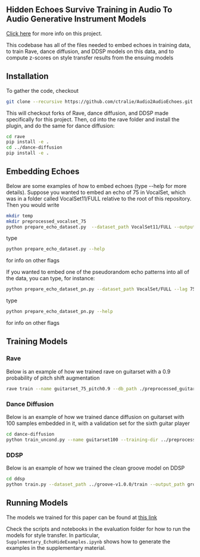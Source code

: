 ## Hidden Echoes Survive Training in Audio To Audio Generative Instrument Models

<a href = "https://www.ctralie.com/echoes/">Click here</a> for more info on this project.

This codebase has all of the files needed to embed echoes in training data, to train Rave, dance diffusion, and DDSP models on this data, and to compute z-scores on style transfer results from the ensuing models

## Installation

To gather the code, checkout

~~~~~ bash
git clone --recursive https://github.com/ctralie/Audio2AudioEchoes.git
~~~~~

This will checkout forks of Rave, dance diffusion, and DDSP made specifically for this project.  Then, cd into the rave folder and install the plugin, and do the same for dance diffusion:

~~~~~ bash
cd rave
pip install -e .
cd ../dance-diffusion
pip install -e .
~~~~~

## Embedding Echoes

Below are some examples of how to embed echoes  (type --help for more details).  Suppose you wanted to embed an echo of 75 in VocalSet, which was in a folder called VocalSet11/FULL relative to the root of this repository.  Then you would write


~~~~~ bash
mkdir temp
mkdir preprocessed_vocalset_75
python prepare_echo_dataset.py  --dataset_path VocalSet11/FULL --output_path preprocessed_vocalset_75 --lags 75 --temp_dir temp --alpha 0.4 --n_threads 10 --use_rave 0
~~~~~

type
~~~~~ bash
python prepare_echo_dataset.py --help
~~~~~
for info on other flags


If you wanted to embed one of the pseudorandom echo patterns into all of the data, you can type, for instance:
~~~~~ bash
python prepare_echo_dataset_pn.py --dataset_path VocalSet/FULL --lag 75 --alpha 0.01 --temp_dir temp --sr 44100 --n_threads 10 --pattern_idx 6 --output_path preprocessed_vocalset_pn6
~~~~~

type
~~~~~ bash
python prepare_echo_dataset_pn.py --help
~~~~~
for info on other flags


## Training Models


### Rave

Below is an example of how we trained rave on guitarset with a 0.9 probability of pitch shift augmentation

~~~~~ bash
rave train --name guitarset_75_pitch0.9 --db_path ./preprocessed_guitarset_75 --out_path ./guitarset_75_pitch0.9 --config v2 --config noise --config snake --augment compress --save_every 100000 --channels 1 --max_steps 2000000 --rand_pitch 0.75,1.25 --rand_pitch_prob 0.9
~~~~~

### Dance Diffusion

Below is an example of how we trained dance diffusion on guitarset with 100 samples embedded in it, with a validation set for the sixth guitar player

~~~~~ bash
cd dance-diffusion
python train_uncond.py --name guitarset100 --training-dir ../preprocessed_guitarset_100 --validation-dir ../GuitarSet/valid --sample-size 81920 --batch-size 4 --accum-batches 8 --sample-rate 44100 --checkpoint-every 10000 --num-workers 8 --num-gpus 1 --random-crop True --save-path models --demo-every-n-epochs 100 --log-path log --save-path log/guitarset100/version_0
~~~~~

### DDSP

Below is an example of how we trained the clean groove model on DDSP

~~~~~ bash
cd ddsp
python train.py --dataset_path ../groove-v1.0.0/train --output_path groove_clean --sample_len 2
~~~~~

## Running Models
The models we trained for this paper can be found at <a href = "https://filedn.com/lAEQ8ShUNLzjcOukVHsWG0z/ArtistProtectModels/">this link</a>

Check the scripts and notebooks in the evaluation folder for how to run the models for style transfer.   In particular, <code>Supplementary_EchoHideExamples.ipynb</code> shows how to generate the examples in the supplementary material.  